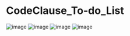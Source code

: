 # CodeClause_To-do_List
![image](https://github.com/Harshitm14/CodeClause_To-do_List/assets/90705452/9bdc8350-d969-4ba9-b30b-cf9df8030bd8)
![image](https://github.com/Harshitm14/CodeClause_To-do_List/assets/90705452/46aed265-e875-43b5-9dfd-16de89e4c1e4)
![image](https://github.com/Harshitm14/CodeClause_To-do_List/assets/90705452/81f64f31-086b-476b-a307-c3c2b3cb073d)
![image](https://github.com/Harshitm14/CodeClause_To-do_List/assets/90705452/eab62a35-7c65-48d7-9e19-3fb2c3f4061b)
